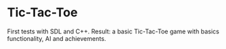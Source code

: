 Tic-Tac-Toe
===========

First tests with SDL and C++. Result: a basic Tic-Tac-Toe game with basics functionality, AI and achievements.
